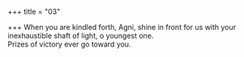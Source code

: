 +++
title = "03"

+++
When you are kindled forth, Agni, shine in front for us with your  inexhaustible shaft of light, o youngest one.  
Prizes of victory ever go toward you.  